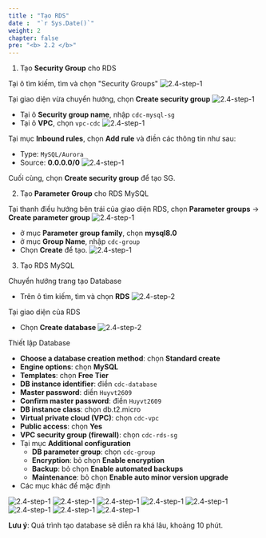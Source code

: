 ```yaml
---
title : "Tạo RDS"
date :  "`r Sys.Date()`" 
weight: 2
chapter: false
pre: "<b> 2.2 </b>"
---
```


1. Tạo **Security Group** cho RDS

Tại ô tìm kiếm, tìm và chọn "Security Groups"
![2.4-step-1](../../../images/rds-1.png)

Tại giao diện vừa chuyển hướng, chọn **Create security group**
![2.4-step-1](../../../images/rds-2.png)

- Tại ô **Security group name**, nhập `cdc-mysql-sg`
- Tại ô **VPC**, chọn `vpc-cdc`
![2.4-step-1](../../../images/rds-3.png)

Tại mục **Inbound rules**, chọn **Add rule** và điền các thông tin như sau:
- Type: `MySQL/Aurora`
- Source: **0.0.0.0/0**
![2.4-step-1](../../../images/rds-4.png)

Cuối cùng, chọn **Create security group** để tạo SG.

2. Tạo **Parameter Group** cho RDS MySQL

Tại thanh điều hướng bên trái của giao diện RDS, chọn **Parameter groups** -> **Create parameter group**
![2.4-step-1](../../../images/rds-5.png)

- ở mục **Parameter group family**, chọn **mysql8.0**
- ở mục **Group Name**, nhập `cdc-group`
- Chọn **Create** để tạo.
![2.4-step-1](../../../images/rds-6.png)

3. Tạo RDS MySQL

Chuyển hướng trang tạo Database
- Trên ô tìm kiếm, tìm và chọn **RDS**
![2.4-step-2](../../../images/2.4-step-1.png)

Tại giao diện của RDS
- Chọn **Create database**
![2.4-step-2](../../../images/2.4-step-2.png)

Thiết lập Database
- **Choose a database creation method**: chọn **Standard create**
- **Engine options**: chọn **MySQL**
- **Templates**: chọn **Free Tier**
- **DB instance identifier**: điền `cdc-database`
- **Master password**: diền `Huyvt2609`
- **Confirm master password**: điền `Huyvt2609`
- **DB instance class**: chọn db.t2.micro
- **Virtual private cloud (VPC)**: chọn `cdc-vpc`
- **Public access**: chọn **Yes**
- **VPC security group (firewall)**: chọn `cdc-rds-sg`
- Tại mục **Additional configuration**
    + **DB parameter group**: chọn `cdc-group`
    + **Encryption**:  bỏ chọn **Enable encryption**
    + **Backup**: bỏ chọn **Enable automated backups**
    + **Maintenance**: bỏ chọn **Enable auto minor version upgrade**
- Các mục khác để mặc định

![2.4-step-1](../../../images/rds-7.png)
![2.4-step-1](../../../images/rds-8.png)
![2.4-step-1](../../../images/rds-9.png)
![2.4-step-1](../../../images/rds-10.png)
![2.4-step-1](../../../images/rds-11.png)
![2.4-step-1](../../../images/rds-12.png)
![2.4-step-1](../../../images/rds-13.png)
![2.4-step-1](../../../images/rds-14.png)

**Lưu ý**: Quá trình tạo database sẽ diễn ra khá lâu, khoảng 10 phút.

